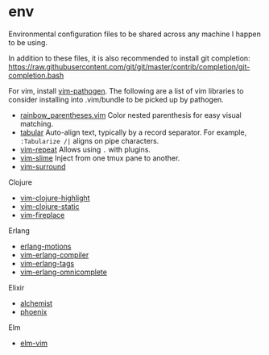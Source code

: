 env
===

Environmental configuration files to be shared across any machine I happen to be using.

In addition to these files, it is also recommended to install git completion:
https://raw.githubusercontent.com/git/git/master/contrib/completion/git-completion.bash

For vim, install [vim-pathogen](https://github.com/tpope/vim-pathogen).
The following are a list of vim libraries to consider installing into .vim/bundle to be
picked up by pathogen.
* [rainbow_parentheses.vim](https://github.com/kien/rainbow_parentheses.vim.git)
Color nested parenthesis for easy visual matching.
* [tabular](https://github.com/godlygeek/tabular.git) Auto-align text, typically
by a record separator. For example, `:Tabularize /|` aligns on pipe characters.
* [vim-repeat](https://github.com/tpope/vim-repeat.git) Allows using `.` with
plugins.
* [vim-slime](https://github.com/jpalardy/vim-slime.git) Inject from one tmux
pane to another.
* [vim-surround](https://github.com/tpope/vim-surround.git)

Clojure
* [vim-clojure-highlight](https://github.com/guns/vim-clojure-highlight)
* [vim-clojure-static](https://github.com/guns/vim-clojure-static.git)
* [vim-fireplace](https://github.com/tpope/vim-fireplace.git)

Erlang
* [erlang-motions](https://github.com/edkolev/erlang-motions.vim.git)
* [vim-erlang-compiler](https://github.com/vim-erlang/vim-erlang-compiler.git)
* [vim-erlang-tags](https://github.com/vim-erlang/vim-erlang-tags.git)
* [vim-erlang-omnicomplete](https://github.com/vim-erlang/vim-erlang-omnicomplete.git)

Elixir
* [alchemist](https://github.com/slashmili/alchemist.vim.git)
* [phoenix](https://github.com/c-brenn/phoenix.vim.git)

Elm
* [elm-vim](https://github.com/ElmCast/elm-vim.git)
